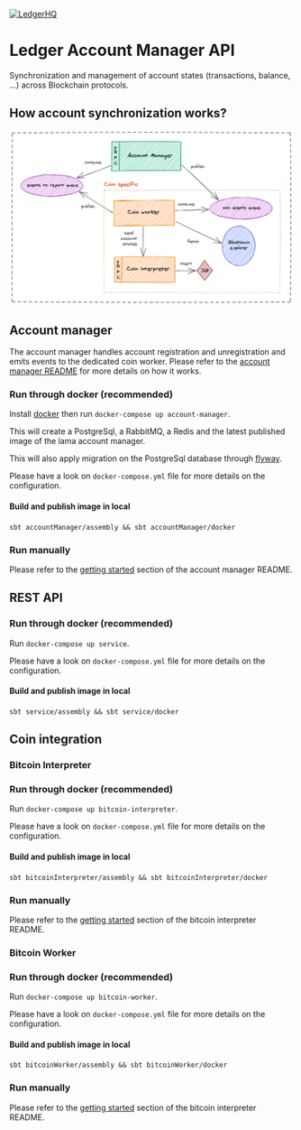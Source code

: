 [![LedgerHQ](https://circleci.com/gh/LedgerHQ/lama.svg?style=shield)](https://github.com/LedgerHQ/lama)

# Ledger Account Manager API

Synchronization and management of account states (transactions, balance, ...) across Blockchain protocols.

## How account synchronization works?

![](./excalidraw/sync-overview.png)

## Account manager

The account manager handles account registration and unregistration and emits events to the dedicated coin worker.
Please refer to the [account manager README][account-manager] for more details on how it works.

### Run through docker (recommended)

Install [docker][docker] then run `docker-compose up account-manager`.

This will create a PostgreSql, a RabbitMQ, a Redis and the latest published image of the lama account manager.

This will also apply migration on the PostgreSql database through [flyway][flyway].

Please have a look on `docker-compose.yml` file for more details on the configuration.

#### Build and publish image in local

`sbt accountManager/assembly && sbt accountManager/docker`

### Run manually

Please refer to the [getting started][account-manager-getting-started] section of the account manager README.

## REST API

### Run through docker (recommended)

Run `docker-compose up service`.

Please have a look on `docker-compose.yml` file for more details on the configuration.

#### Build and publish image in local

`sbt service/assembly && sbt service/docker`

## Coin integration

### Bitcoin Interpreter

### Run through docker (recommended)

Run `docker-compose up bitcoin-interpreter`.

Please have a look on `docker-compose.yml` file for more details on the configuration.

#### Build and publish image in local

`sbt bitcoinInterpreter/assembly && sbt bitcoinInterpreter/docker`

### Run manually

Please refer to the [getting started][bitcoin-interpreter-getting-started] section of the bitcoin interpreter README.

### Bitcoin Worker

### Run through docker (recommended)

Run `docker-compose up bitcoin-worker`.

Please have a look on `docker-compose.yml` file for more details on the configuration.

#### Build and publish image in local

`sbt bitcoinWorker/assembly && sbt bitcoinWorker/docker`

### Run manually

Please refer to the [getting started][bitcoin-interpreter-getting-started] section of the bitcoin interpreter README.


[docker]: https://docs.docker.com/get-docker/
[flyway]: https://flywaydb.org/
[account-manager]: https://github.com/LedgerHQ/lama/tree/master/account-manager
[account-manager-getting-started]: account-manager/README.md#getting-started
[bitcoin-interpreter-getting-started]: coins/bitcoin/interpreter/README.md#getting-started
[bitcoin-worker-getting-started]: coins/bitcoin/worker/README.md#getting-started